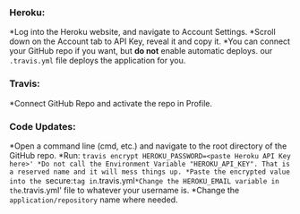 ### Heroku: 

*Log into the Heroku website, and navigate to Account Settings.
*Scroll down on the Account tab to API Key, reveal it and copy it.
*You can connect your GitHub repo if you want, but **do not** enable automatic deploys. our `.travis.yml` file deploys the application for you. 

### Travis: 

*Connect GitHub Repo and activate the repo in Profile.

### Code Updates:

*Open a command line (cmd, etc.) and navigate to the root directory of the GitHub repo.
*Run: `travis encrypt HEROKU_PASSWORD=<paste Heroku API Key here>'
*Do not call the Environment Variable "HEROKU_API_KEY". That is a reserved name and it will mess things up.
*Paste the encrypted value into the `secure:` tag in `.travis.yml`
*Change the HEROKU_EMAIL variable in the `.travis.yml' file to whatever your username is.
*Change the `application/repository` name where needed. 
